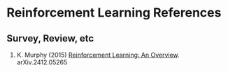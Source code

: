 # Reinforcement Learning References

## Survey, Review, etc
1. K. Murphy (2015) [Reinforcement Learning: An Overview](https://arxiv.org/abs/2412.05265). arXiv.2412.05265


